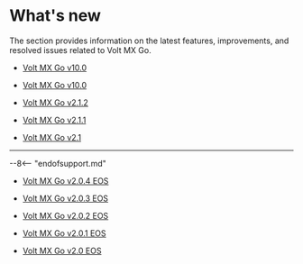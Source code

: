 # What's new

The section provides information on the latest features, improvements, and resolved issues related to Volt MX Go.

- [Volt MX Go v10.0](v100.md)

- [Volt MX Go v10.0](v100.md)

- [Volt MX Go v2.1.2](v212.md)

- [Volt MX Go v2.1.1](v211.md)

- [Volt MX Go v2.1](v210.md)

---

--8<-- "endofsupport.md"

- [Volt MX Go v2.0.4 EOS](v204.md)

- [Volt MX Go v2.0.3 EOS](v203.md)

- [Volt MX Go v2.0.2 EOS](v202.md)

- [Volt MX Go v2.0.1 EOS](v201.md)

- [Volt MX Go v2.0 EOS](v200.md)

<!--
!!!note "Early access version changes"
    For the updates and changes in the early access version, see [Early Access Version changes](../earlyaccesschanges.md).
-->